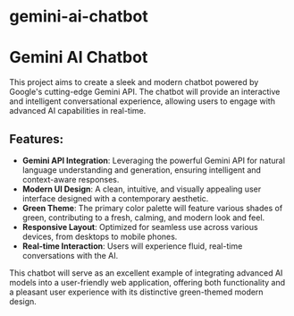 # gemini-ai-chatbot

# Gemini AI Chatbot

This project aims to create a sleek and modern chatbot powered by Google's cutting-edge Gemini API. The chatbot will provide an interactive and intelligent conversational experience, allowing users to engage with advanced AI capabilities in real-time.

## Features:

*   **Gemini API Integration**: Leveraging the powerful Gemini API for natural language understanding and generation, ensuring intelligent and context-aware responses.
*   **Modern UI Design**: A clean, intuitive, and visually appealing user interface designed with a contemporary aesthetic.
*   **Green Theme**: The primary color palette will feature various shades of green, contributing to a fresh, calming, and modern look and feel.
*   **Responsive Layout**: Optimized for seamless use across various devices, from desktops to mobile phones.
*   **Real-time Interaction**: Users will experience fluid, real-time conversations with the AI.

This chatbot will serve as an excellent example of integrating advanced AI models into a user-friendly web application, offering both functionality and a pleasant user experience with its distinctive green-themed modern design.